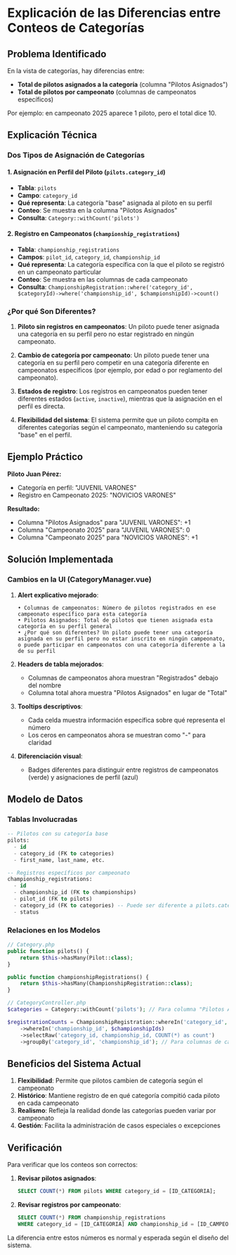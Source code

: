 # Explicación de las Diferencias entre Conteos de Categorías

## Problema Identificado
En la vista de categorías, hay diferencias entre:
- **Total de pilotos asignados a la categoría** (columna "Pilotos Asignados")
- **Total de pilotos por campeonato** (columnas de campeonatos específicos)

Por ejemplo: en campeonato 2025 aparece 1 piloto, pero el total dice 10.

## Explicación Técnica

### Dos Tipos de Asignación de Categorías

#### 1. Asignación en Perfil del Piloto (`pilots.category_id`)
- **Tabla**: `pilots`
- **Campo**: `category_id` 
- **Qué representa**: La categoría "base" asignada al piloto en su perfil
- **Conteo**: Se muestra en la columna "Pilotos Asignados"
- **Consulta**: `Category::withCount('pilots')`

#### 2. Registro en Campeonatos (`championship_registrations`)
- **Tabla**: `championship_registrations`
- **Campos**: `pilot_id`, `category_id`, `championship_id`
- **Qué representa**: La categoría específica con la que el piloto se registró en un campeonato particular
- **Conteo**: Se muestra en las columnas de cada campeonato
- **Consulta**: `ChampionshipRegistration::where('category_id', $categoryId)->where('championship_id', $championshipId)->count()`

### ¿Por qué Son Diferentes?

1. **Piloto sin registros en campeonatos**: Un piloto puede tener asignada una categoría en su perfil pero no estar registrado en ningún campeonato.

2. **Cambio de categoría por campeonato**: Un piloto puede tener una categoría en su perfil pero competir en una categoría diferente en campeonatos específicos (por ejemplo, por edad o por reglamento del campeonato).

3. **Estados de registro**: Los registros en campeonatos pueden tener diferentes estados (`active`, `inactive`), mientras que la asignación en el perfil es directa.

4. **Flexibilidad del sistema**: El sistema permite que un piloto compita en diferentes categorías según el campeonato, manteniendo su categoría "base" en el perfil.

## Ejemplo Práctico

**Piloto Juan Pérez:**
- Categoría en perfil: "JUVENIL VARONES"
- Registro en Campeonato 2025: "NOVICIOS VARONES"

**Resultado:**
- Columna "Pilotos Asignados" para "JUVENIL VARONES": +1
- Columna "Campeonato 2025" para "JUVENIL VARONES": 0
- Columna "Campeonato 2025" para "NOVICIOS VARONES": +1

## Solución Implementada

### Cambios en la UI (CategoryManager.vue)

1. **Alert explicativo mejorado**:
   ```
   • Columnas de campeonatos: Número de pilotos registrados en ese campeonato específico para esta categoría
   • Pilotos Asignados: Total de pilotos que tienen asignada esta categoría en su perfil general
   • ¿Por qué son diferentes? Un piloto puede tener una categoría asignada en su perfil pero no estar inscrito en ningún campeonato, o puede participar en campeonatos con una categoría diferente a la de su perfil
   ```

2. **Headers de tabla mejorados**:
   - Columnas de campeonatos ahora muestran "Registrados" debajo del nombre
   - Columna total ahora muestra "Pilotos Asignados" en lugar de "Total"

3. **Tooltips descriptivos**:
   - Cada celda muestra información específica sobre qué representa el número
   - Los ceros en campeonatos ahora se muestran como "-" para claridad

4. **Diferenciación visual**:
   - Badges diferentes para distinguir entre registros de campeonatos (verde) y asignaciones de perfil (azul)

## Modelo de Datos

### Tablas Involucradas

```sql
-- Pilotos con su categoría base
pilots:
  - id
  - category_id (FK to categories)
  - first_name, last_name, etc.

-- Registros específicos por campeonato
championship_registrations:
  - id
  - championship_id (FK to championships)
  - pilot_id (FK to pilots)
  - category_id (FK to categories) -- Puede ser diferente a pilots.category_id
  - status
```

### Relaciones en los Modelos

```php
// Category.php
public function pilots() {
    return $this->hasMany(Pilot::class);
}

public function championshipRegistrations() {
    return $this->hasMany(ChampionshipRegistration::class);
}

// CategoryController.php
$categories = Category::withCount('pilots'); // Para columna "Pilotos Asignados"

$registrationCounts = ChampionshipRegistration::whereIn('category_id', $categoryIds)
    ->whereIn('championship_id', $championshipIds)
    ->selectRaw('category_id, championship_id, COUNT(*) as count')
    ->groupBy('category_id', 'championship_id'); // Para columnas de campeonatos
```

## Beneficios del Sistema Actual

1. **Flexibilidad**: Permite que pilotos cambien de categoría según el campeonato
2. **Histórico**: Mantiene registro de en qué categoría compitió cada piloto en cada campeonato
3. **Realismo**: Refleja la realidad donde las categorías pueden variar por campeonato
4. **Gestión**: Facilita la administración de casos especiales o excepciones

## Verificación

Para verificar que los conteos son correctos:

1. **Revisar pilotos asignados**: 
   ```sql
   SELECT COUNT(*) FROM pilots WHERE category_id = [ID_CATEGORIA];
   ```

2. **Revisar registros por campeonato**:
   ```sql
   SELECT COUNT(*) FROM championship_registrations 
   WHERE category_id = [ID_CATEGORIA] AND championship_id = [ID_CAMPEONATO];
   ```

La diferencia entre estos números es normal y esperada según el diseño del sistema.
